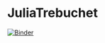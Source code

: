 # JuliaTrebuchet

[![Binder](https://mybinder.org/badge_logo.svg)](https://mybinder.org/v2/gh/MachineLearningReply/JuliaTrebuchet/master?filepath=DiffRL.ipynb)